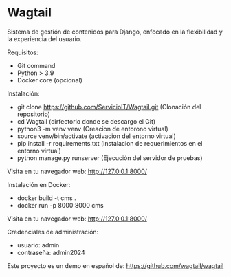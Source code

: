 # Wagtail
Sistema de gestión de contenidos para Django, enfocado en la flexibilidad y la experiencia del usuario.

Requisitos:

- Git command
- Python > 3.9
- Docker core (opcional)

Instalación:
- git clone https://github.com/ServicioIT/Wagtail.git (Clonación del repositorio)
- cd Wagtail (dirfectorio donde se descargo el Git)
- python3 -m venv venv (Creacion de entorono virtual)
- source venv/bin/activate (activacion del entorno virtual)
- pip install -r requirements.txt (instalacion de requerimientos en el entorno virtual)
- python manage.py runserver (Ejecución del servidor de pruebas)

Visita en tu navegador web: http://127.0.0.1:8000/

Instalación en Docker:
- docker build -t cms .
- docker run -p 8000:8000 cms

Visita en tu navegador web: http://127.0.0.1:8000/

Credenciales de administración:
- usuario: admin
- contraseña: admin2024

Este proyecto es un demo en español de: https://github.com/wagtail/wagtail

